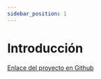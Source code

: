 ```yaml
---
sidebar_position: 1
---
```


# Introducción

[Enlace del proyecto en Github](https://github.com/lucferbux/Taller-Backend)
